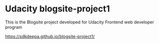 # Udacity blogsite-project1
This is the Blogsite project developed for Udacity Frontend web developer program

https://sdkdeepa.github.io/blogsite-project1/
